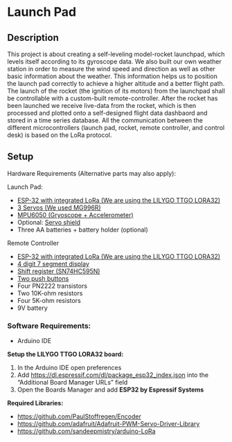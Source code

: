 # Launch Pad
## Description
This project is about creating a self-leveling model-rocket launchpad, which levels itself according to its gyroscope data. We also built our own weather station in order to measure the wind speed and direction as well as other basic information about the weather. This information helps us to position the launch pad correctly to achieve a higher altitude and a better flight path. The launch of the rocket (the ignition of its motors) from the launchpad shall be controllable with a custom-built remote-controller. After the rocket has been launched we receive live-data from the rocket, which is then processed and plotted onto a self-designed flight data dashbaord and stored in a time series database. All the communication between the different microcontrollers (launch pad, rocket, remote controller, and control desk) is based on the LoRa protocol.

## Setup
Hardware Requirements (Alternative parts may also apply):

Launch Pad:
- [ESP-32 with integrated LoRa (We are using the LILYGO TTGO LORA32)](https://www.banggood.com/2Pcs-LILYGO-TTGO-LORA32-868Mhz-ESP32-LoRa-OLED-0_96-Inch-Blue-Display-bluetooth-WIFI-ESP-32-Development-Board-Module-With-Antenna-p-1507044.html?cur_warehouse=CN&rmmds=search)
- [3 Servos (We used MG996R)](https://www.amazon.de/Innovateking-EU-Transmission-Digital-Helicopter-Aeroplane/dp/B07JN7F9VY/ref=sr_1_1_sspa?crid=1F0H3ODMIICBQ&dchild=1&keywords=mg996r&qid=1619709898&sprefix=mg996%2Caps%2C169&sr=8-1-spons&psc=1&spLa=ZW5jcnlwdGVkUXVhbGlmaWVyPUFZWTJQSk8wM1JXTlEmZW5jcnlwdGVkSWQ9QTAwODMyNzIzTTdSWTg4NVFIQ1QxJmVuY3J5cHRlZEFkSWQ9QTAwNzQ1MjgzTklGRkhIVzJOWDRKJndpZGdldE5hbWU9c3BfYXRmJmFjdGlvbj1jbGlja1JlZGlyZWN0JmRvTm90TG9nQ2xpY2s9dHJ1ZQ==)
- [MPU6050 (Gryoscope + Accelerometer)](https://www.conrad.de/de/p/joy-it-mpu6050-beschleunigungs-sensor-1-st-passend-fuer-micro-bit-arduino-raspberry-pi-rock-pi-banana-pi-c-contro-2136256.html?hk=SEM&WT.srch=1&WT.mc_id=google_pla&s_kwcid=AL%2521222%25213%2521367270211499%2521%2521%2521g%2521%2521&ef_id=Cj0KCQjwo-aCBhC-ARIsAAkNQiusB49lNVCzrsqvmrv-dKNzPxioAxWXFdyhico_4f4Yvt2M8tDl9ZQaAlD6EALw_wcB%253AG%253As&gclid=Cj0KCQjwo-aCBhC-ARIsAAkNQiusB49lNVCzrsqvmrv-dKNzPxioAxWXFdyhico_4f4Yvt2M8tDl9ZQaAlD6EALw_wcB)
- Optional: [Servo shield](https://www.amazon.de/-/en/PCA9685-Channel-Interface-Arduino-Raspberry/dp/B07V72VBJ4/ref=sr_1_4?dchild=1&keywords=PCA9685&qid=1619610045&sr=8-4)
- Three AA batteries + battery holder (optional)

Remote Controller
- [ESP-32 with integrated LoRa (We are using the LILYGO TTGO LORA32)](https://www.banggood.com/2Pcs-LILYGO-TTGO-LORA32-868Mhz-ESP32-LoRa-OLED-0_96-Inch-Blue-Display-bluetooth-WIFI-ESP-32-Development-Board-Module-With-Antenna-p-1507044.html?cur_warehouse=CN&rmmds=search)
- [4 digit 7 segment display](https://www.roboter-bausatz.de/p/7-segment-display-4-bit-rot-common-cathode-0.36?gclid=Cj0KCQjwsqmEBhDiARIsANV8H3ZjFT1WBNwSy5bRYxXno2hlEszbc3IDbLLUHH_9ZXWZMJglZA527XYaAlq9EALw_wcB)
- [Shift register (SN74HC595N)](https://www.reichelt.de/de/de/shift-register-8-bit-2--6-v-dil-16-sn-74hc595n-tex-p217325.html?PROVID=2788&gclid=Cj0KCQjwsqmEBhDiARIsANV8H3YNDYnfIHeven0ALQ13Z9IWChzlGg01CufOiB7iIWOJaNoySs7t_3kaAkKWEALw_wcB&&r=1)
- [Two push buttons](https://www.conrad.de/de/p/tru-components-gq-16f-n-vandalismusgeschuetzter-drucktaster-48-v-dc-2-a-1-x-aus-ein-ip65-tastend-1-st-701274.html)
- Four PN2222 transistors
- Two 10K-ohm resistors
- Four 5K-ohm resistors
- 9V battery

### Software Requirements:
- Arduino IDE

**Setup the LILYGO TTGO LORA32 board:**
1. In the Arduino IDE open preferences
2. Add https://dl.espressif.com/dl/package_esp32_index.json into the “Additional Board Manager URLs” field
3. Open the Boards Manager and add **ESP32 by Espressif Systems**

**Required Libraries:**
- https://github.com/PaulStoffregen/Encoder
- https://github.com/adafruit/Adafruit-PWM-Servo-Driver-Library
- https://github.com/sandeepmistry/arduino-LoRa

